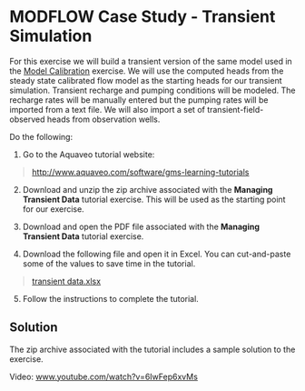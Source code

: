 # MODFLOW Case Study - Transient Simulation

For this exercise we will build a transient version of the same model used in the [<u>Model Calibration</u>](https://byu-ce547.readthedocs.io/en/latest/unit3/05_calibration/calibration_class/) exercise. We will use the computed heads from the steady state calibrated flow model as the starting heads for our transient simulation. Transient recharge and pumping conditions will be modeled. The recharge rates will be manually entered but the pumping rates will be imported from a text file. We will also import a set of transient-field-observed heads from observation wells.

Do the following:

1) Go to the Aquaveo tutorial website:

>[<u>http://www.aquaveo.com/software/gms-learning-tutorials</u>](https://byu-ce547.readthedocs.io/en/latest/unit3/03_study_pt3/learning-tutorials.htm)

2) Download and unzip the zip archive associated with the **Managing Transient Data** tutorial exercise. This will be used as the starting point for our exercise.

3) Download and open the PDF file associated with the **Managing Transient Data** tutorial exercise.

4) Download the following file and open it in Excel. You can cut-and-paste some of the values to save time in the tutorial.

>[<u>transient data.xlsx</u>](transient%20data.xlsx)

5) Follow the instructions to complete the tutorial.

## Solution

The zip archive associated with the tutorial includes a sample solution to the exercise.

Video: [<u>www.youtube.com/watch?v=6IwFep6xvMs</u>](https://www.youtube.com/watch?v=6IwFep6xvMs)